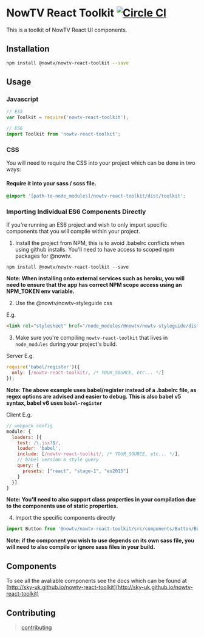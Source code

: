 # NowTV React Toolkit [![Circle CI](https://circleci.com/gh/sky-uk/nowtv-react-toolkit.svg?style=svg)](https://circleci.com/gh/sky-uk/nowtv-react-toolkit)

This is a toolkit of NowTV React UI components.

## Installation

```bash
npm install @nowtv/nowtv-react-toolkit --save
```

## Usage

### Javascript

```javascript
// ES5
var Toolkit = require('nowtv-react-toolkit');

// ES6
import Toolkit from 'nowtv-react-toolkit';
```

### CSS

You will need to require the CSS into your project which can be done in two ways:

#### Require it into your sass / scss file.
```scss
@import '[path-to-node_modules]/nowtv-react-toolkit/dist/toolkit';
```

### Importing Individual ES6 Components Directly

If you're running an ES6 project and wish to only import specific components that you will compile within your project.

1. Install the project from NPM, this is to avoid .babelrc conflicts when using github installs. You'll need to have access to scoped npm packages for @nowtv.

```
npm install @nowtv/nowtv-react-toolkit --save
```

**Note: When installing onto external services such as heroku, you will need to ensure that the app has correct NPM scope access using an NPM_TOKEN env variable.**

2. Use the @nowtv/nowtv-styleguide css

E.g.
```html
<link rel="stylesheet" href="/node_modules/@nowtv/nowtv-styleguide/dist/toolkit.css">
```

3. Make sure you're compiling `nowtv-react-toolkit` that lives in `node_modules` during your project's build.

Server E.g.
```js
require('babel/register')({
  only: [/nowtv-react-toolkit/, /* YOUR_SOURCE, etc... */]
});
```

**Note: The above example uses babel/register instead of a .babelrc file, as regex options are advised and easier to debug. This is also babel v5 syntax, babel v6 uses `babel-register`**

Client E.g.
```js
// webpack config
module: {
  loaders: [{
    test: /\.jsx?$/,
    loader: 'babel',
    include: [/nowtv-react-toolkit/, /* YOUR_SOURCE, etc... */],
    // babel version 6 style query
    query: {
      presets: ["react", "stage-1", "es2015"]
    }
  }]
}
```

**Note: You'll need to also support class properties in your compilation due to the components use of static properties.**

4. Import the specific components directly

```js
import Button from '@nowtv/nowtv-react-toolkit/src/components/Button/Button.react';
```

**Note: if the component you wish to use depends on its own sass file, you will need to also compile or ignore sass files in your build.**


## Components

To see all the avaliable components see the docs which can be found at [http://sky-uk.github.io/nowtv-react-toolkit](http://sky-uk.github.io/nowtv-react-toolkit)

## Contributing

 > [contributing](CONTRIBUTING.md)
